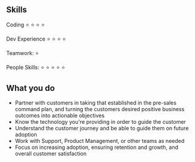 ## Skills
Coding :star: :star: :star: :star:

Dev Experience :star: :star: :star: :star:

Teamwork: :star:

People Skills: :star: :star: :star: :star: :star:

## What you do
* Partner with  customers in taking that established in the pre-sales command plan, and turning the customers desired positive business outcomes into actionable objectives
* Know the technology you're providing in order to guide the customer
* Understand the customer journey and be able to guide them on future adoption
* Work with Support, Product Management, or other teams as needed
* Focus on increasing adoption, ensuring retention and growth, and overall customer satisfaction
